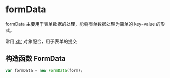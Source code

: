 # formData

formData 主要用于表单数据的处理，能将表单数据处理为简单的 key-value 的形式。

常用 [xhr](../xhr/README.md) 对象配合，用于表单的提交

## 构造函数 FormData

```js
var formData = new FormData(form);
```
